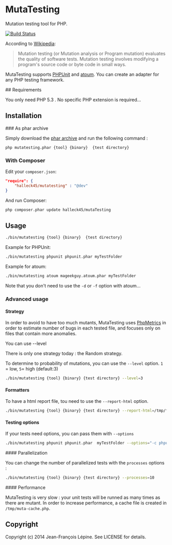 # MutaTesting

Mutation testing tool for PHP.

[![Build Status](https://secure.travis-ci.org/Halleck45/MutaTesting.png)](http://travis-ci.org/Halleck45/MutaTesting)


According to [Wikipedia](http://en.wikipedia.org/wiki/Mutation_testing):

> Mutation testing (or Mutation analysis or Program mutation) evaluates the 
  quality of software tests. Mutation testing involves modifying a program's 
  source code or byte code in small ways.


MutaTesting supports [PHPUnit](http://phpunit.de/manual/current/en/index.html) and [atoum](http://docs.atoum.org/).
You can create an adapter for any PHP testing framework.

## Requirements

You only need PHP 5.3 . No specific PHP extension is required...

## Installation


### As phar archive

Simply download the [phar archive](build/mutatesting.phar) and run the following command :

```
php mutatesting.phar {tool} {binary}  {test directory}
```

### With Composer

Edit your `composer.json`:

```json
"require": {
    "halleck45/mutatesting" : "@dev"
}
```

And run Composer:

```bash
php composer.phar update halleck45/mutaTesting
```

## Usage

```bash
./bin/mutatesting {tool} {binary}  {test directory}
```

Example for PHPUnit:

```bash
./bin/mutatesting phpunit phpunit.phar myTestFolder
```

Example for atoum:

```bash
./bin/mutatesting atoum mageekguy.atoum.phar myTestFolder
```

Note that you don't need to use the `-d` or `-f` option with atoum...


### Advanced usage

#### Strategy

In order to avoid to have too much mutants, MutaTesting uses [PhpMetrics](https://github.com/Halleck45/PhpMetrics) in order
to estimate number of bugs in each tested file, and focuses only on files that contain more anomalies.

You can use --level

There is only one strategy today : the Random strategy. 

To determine to probability of mutations, you can use the `--level` option. `1` = low, `5`= high (default:3)

```bash
./bin/mutatesting {tool} {binary} {test directory} --level=3
```

#### Formatters

To have a html report file, tou need to use the `--report-html` option.

```bash
./bin/mutatesting {tool} {binary} {test directory} --report-html=/tmp/file.html
```

#### Testing options

If your tests need options, you can pass them with `--options`

```bash
./bin/mutatesting phpunit phpunit.phar  myTestFolder --options="-c phpunit.xml"
```

#### Parallelization

You can change the number of parallelized tests with the `processes` options :
```bash
./bin/mutatesting {tool} {binary} {test directory} --processes=10
```


#### Performance

MutaTesting is very slow : your unit tests will be runned as many times as there are mutant.
In order to increase performance, a cache file is created in `/tmp/muta-cache.php`.


## Copyright

Copyright (c) 2014 Jean-François Lépine. See LICENSE for details.
